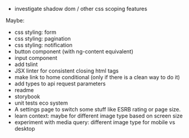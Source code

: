 - investigate shadow dom / other css scoping features

Maybe:
- css styling: form
- css styling: pagination
- css styling: notification
- button component (with ng-content equivalent)
- input component
- add tslint
- JSX linter for consistent closing html tags
- make link to home conditional (only if there is a clean way to do it)
- add types to api request parameters
- readme
- storybook
- unit tests eco system
- A settings page to switch some stuff like ESRB rating or page size.
- learn context: maybe for different image type based on screen size
- experiment with  media query: different image type for mobile vs desktop
